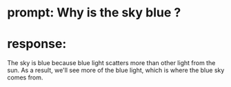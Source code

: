 # prompt: Why is the sky blue ?

# response:

The sky is blue because blue light scatters more than other light from the sun. As a result, we'll see more of the blue light, which is where the blue sky comes from.
